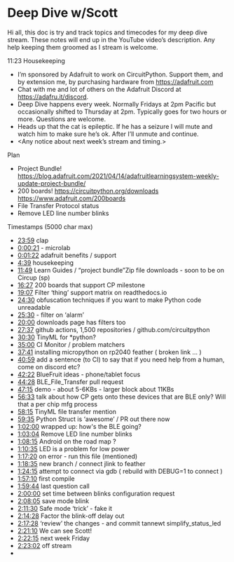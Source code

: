 # Deep Dive w/Scott


Hi all, this doc is try and track topics and timecodes for my deep dive stream. These notes will end up in the YouTube video’s description. Any help keeping them groomed as I stream is welcome.


11:23 Housekeeping
* I’m sponsored by Adafruit to work on CircuitPython. Support them, and by extension me, by purchasing hardware from https://adafruit.com
* Chat with me and lot of others on the Adafruit Discord at https://adafru.it/discord.
* Deep Dive happens every week. Normally Fridays at 2pm Pacific but occasionally shifted to Thursday at 2pm. Typically goes for two hours or more. Questions are welcome.
* Heads up that the cat is epileptic. If he has a seizure I will mute and watch him to make sure he’s ok. After I’ll unmute and continue.
* <Any notice about next week’s stream and timing.>


Plan
* Project Bundle! https://blog.adafruit.com/2021/04/14/adafruitlearningsystem-weekly-update-project-bundle/
* 200 boards! https://circuitpython.org/downloads https://www.adafruit.com/200boards
* File Transfer Protocol status
* Remove LED line number blinks


Timestamps (5000 char max)
* [23:59](https://www.youtube.com/watch?v=VIDEO_2021_04_16?t=1439) clap
* [0:00:21](https://www.youtube.com/watch?v=VIDEO_2021_04_16?t=21) - microlab
* [0:01:22](https://www.youtube.com/watch?v=VIDEO_2021_04_16?t=82) adafruit benefits / support
* [4:39](https://www.youtube.com/watch?v=VIDEO_2021_04_16?t=279) housekeeping
* [11:49](https://www.youtube.com/watch?v=VIDEO_2021_04_16?t=709) Learn Guides / “project bundle”Zip file downloads - soon to be on Circup (sp)
* [16:27](https://www.youtube.com/watch?v=VIDEO_2021_04_16?t=987) 200 boards that support CP milestone
* [19:07](https://www.youtube.com/watch?v=VIDEO_2021_04_16?t=1147) Filter ‘thing’ support matrix on readthedocs.io
* [24:30](https://www.youtube.com/watch?v=VIDEO_2021_04_16?t=1470) obfuscation techniques if you want to make Python code unreadable
* [25:30](https://www.youtube.com/watch?v=VIDEO_2021_04_16?t=1530) - filter on ‘alarm’
* [20:00](https://www.youtube.com/watch?v=VIDEO_2021_04_16?t=1200) downloads page has filters too
* [27:37](https://www.youtube.com/watch?v=VIDEO_2021_04_16?t=1657) github actions, 1,500 repositories / github.com/circuitpython
* [30:30](https://www.youtube.com/watch?v=VIDEO_2021_04_16?t=1830) TinyML for *python?
* [35:00](https://www.youtube.com/watch?v=VIDEO_2021_04_16?t=2100) CI Monitor / problem matchers
* [37:41](https://www.youtube.com/watch?v=VIDEO_2021_04_16?t=2261) installing micropython on rp2040  feather ( broken link … )
* [40:59](https://www.youtube.com/watch?v=VIDEO_2021_04_16?t=2459)  add a sentence (to CI) to say that if you need help from a human, come on discord etc?
* [42:22](https://www.youtube.com/watch?v=VIDEO_2021_04_16?t=2542) BlueFruit ideas - phone/tablet focus
* [44:28](https://www.youtube.com/watch?v=VIDEO_2021_04_16?t=2668) BLE_File_Transfer pull request
* [47:15](https://www.youtube.com/watch?v=VIDEO_2021_04_16?t=2835) demo - about 5-6KBs - larger block about 11KBs
* [56:33](https://www.youtube.com/watch?v=VIDEO_2021_04_16?t=3393) talk about how CP gets onto these devices that are BLE only? Will that a per chip mfg process
* [58:15](https://www.youtube.com/watch?v=VIDEO_2021_04_16?t=3495) TinyML file transfer mention
* [59:35](https://www.youtube.com/watch?v=VIDEO_2021_04_16?t=3575) Python Struct is ‘awesome’ / PR out there now
* [1:02:00](https://www.youtube.com/watch?v=VIDEO_2021_04_16?t=3720) wrapped up: how's the BLE going?
* [1:03:04](https://www.youtube.com/watch?v=VIDEO_2021_04_16?t=3784)  Remove LED line number blinks
* [1:08:15](https://www.youtube.com/watch?v=VIDEO_2021_04_16?t=4095) Android on the road map ?
* [1:10:35](https://www.youtube.com/watch?v=VIDEO_2021_04_16?t=4235) LED is a problem for low power
* [1:17:20](https://www.youtube.com/watch?v=VIDEO_2021_04_16?t=4640) on error - run this file (mentioned)
* [1:18:35](https://www.youtube.com/watch?v=VIDEO_2021_04_16?t=4715) new branch / connect  jlink to feather
* [1:24:15](https://www.youtube.com/watch?v=VIDEO_2021_04_16?t=5055) attempt to connect via gdb ( rebuild with DEBUG=1 to connect )
* [1:57:10](https://www.youtube.com/watch?v=VIDEO_2021_04_16?t=7030) first compile
* [1:59:44](https://www.youtube.com/watch?v=VIDEO_2021_04_16?t=7184) last question call
* [2:00:00](https://www.youtube.com/watch?v=VIDEO_2021_04_16?t=7200) set time between blinks configuration request
* [2:08:05](https://www.youtube.com/watch?v=VIDEO_2021_04_16?t=7685) save mode blink
* [2:11:30](https://www.youtube.com/watch?v=VIDEO_2021_04_16?t=7890) Safe mode ‘trick’ - fake it
* [2:14:28](https://www.youtube.com/watch?v=VIDEO_2021_04_16?t=8068) Factor the blink-off delay out
* [2:17:28](https://www.youtube.com/watch?v=VIDEO_2021_04_16?t=8248) ‘review’ the changes - and commit tannewt simplify_status_led
* [2:21:10](https://www.youtube.com/watch?v=VIDEO_2021_04_16?t=8470) We can see Scott!
* [2:22:15](https://www.youtube.com/watch?v=VIDEO_2021_04_16?t=8535) next week Friday
* [2:23:02](https://www.youtube.com/watch?v=VIDEO_2021_04_16?t=8582) off stream
*
